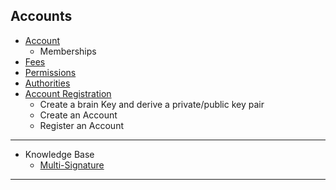 ## Accounts

- [Account](/core/accounts/accounts.md#accounts)
   - Memberships
- [Fees](/core/accounts/accounts.md#fees)
- [Permissions](/core/accounts/accounts.md#permissions)
- [Authorities](/core/accounts/accounts.md#authorities)
- [Account Registration](/core/accounts/account_registration.md#account-registration)
   - Create a brain Key and derive a private/public key pair
   - Create an Account
   - Register an Account

***

- Knowledge Base
   - [Multi-Signature](/core/knowledge-base/multi-signature.md#multi-signature)  
   
***
